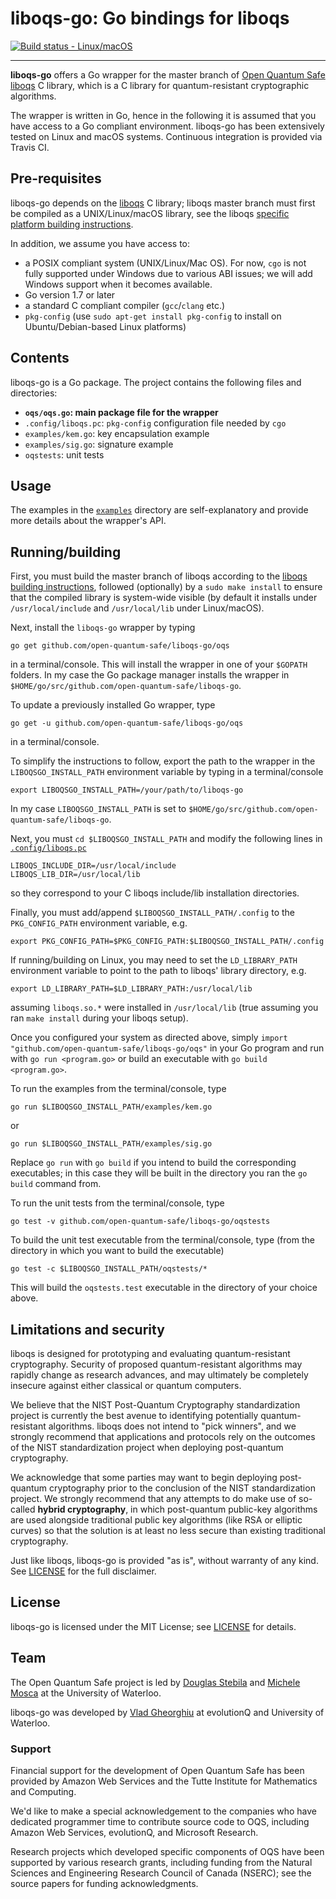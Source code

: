 liboqs-go: Go bindings for liboqs
===================================

[![Build status - Linux/macOS](https://api.travis-ci.com/open-quantum-safe/liboqs-go.svg?branch=master)](https://travis-ci.com/open-quantum-safe/liboqs-go)

---

**liboqs-go** offers a Go wrapper for the master branch of [Open Quantum Safe](https://openquantumsafe.org/) [liboqs](https://github.com/open-quantum-safe/liboqs/) C library, which is a C library for quantum-resistant cryptographic algorithms.

The wrapper is written in Go, hence in the following it is assumed that you have access to a Go compliant environment. liboqs-go has been extensively tested on Linux and macOS systems. Continuous integration is provided via Travis CI.

## Pre-requisites

liboqs-go depends on the [liboqs](https://github.com/open-quantum-safe/liboqs) C library; liboqs master branch must first be compiled as a UNIX/Linux/macOS library, see the liboqs [specific platform building instructions](https://github.com/open-quantum-safe/liboqs#quickstart).

In addition, we assume you have access to:

- a POSIX compliant system (UNIX/Linux/Mac OS). For now, `cgo` is not fully supported under Windows due to various ABI issues; we will add Windows support when it becomes available.
- Go version 1.7 or later
- a standard C compliant compiler (`gcc`/`clang` etc.)
- `pkg-config` (use `sudo apt-get install pkg-config` to install on Ubuntu/Debian-based Linux platforms)


Contents
--------

liboqs-go is a Go package. The project contains the following files
and directories:

 - **`oqs/oqs.go`: main package file for the wrapper**
 - `.config/liboqs.pc`: `pkg-config` configuration file needed by `cgo`
 - `examples/kem.go`: key encapsulation example
 - `examples/sig.go`: signature example
 - `oqstests`: unit tests

Usage
-----

The examples in the [`examples`](https://github.com/open-quantum-safe/liboqs-go/tree/master/examples) directory are self-explanatory and provide more details about the wrapper's API.

Running/building
--------------------------------------------

First, you must build the master branch of liboqs according to the [liboqs building instructions](https://github.com/open-quantum-safe/liboqs#building), followed (optionally) by a `sudo make install` to ensure that the compiled library is system-wide visible (by default it installs under `/usr/local/include` and `/usr/local/lib` under Linux/macOS).

Next, install the `liboqs-go` wrapper by typing 

    go get github.com/open-quantum-safe/liboqs-go/oqs

in a terminal/console. This will install the wrapper in one of your `$GOPATH` folders. In my case the Go package manager installs the wrapper in `$HOME/go/src/github.com/open-quantum-safe/liboqs-go`. 

To update a previously installed Go wrapper, type

    go get -u github.com/open-quantum-safe/liboqs-go/oqs
    
in a terminal/console.    

To simplify the instructions to follow, export the path to the wrapper in the `LIBOQSGO_INSTALL_PATH` environment variable by typing in a terminal/console

    export LIBOQSGO_INSTALL_PATH=/your/path/to/liboqs-go
    
In my case `LIBOQSGO_INSTALL_PATH` is set to `$HOME/go/src/github.com/open-quantum-safe/liboqs-go`. 

Next, you must `cd $LIBOQSGO_INSTALL_PATH` and modify the following lines in [`.config/liboqs.pc`](https://github.com/open-quantum-safe/liboqs-go/tree/master/.config/liboqs.pc)

    LIBOQS_INCLUDE_DIR=/usr/local/include
    LIBOQS_LIB_DIR=/usr/local/lib
    
so they correspond to your C liboqs include/lib installation directories.

Finally, you must add/append `$LIBOQSGO_INSTALL_PATH/.config` to the `PKG_CONFIG_PATH` environment variable, e.g.

    export PKG_CONFIG_PATH=$PKG_CONFIG_PATH:$LIBOQSGO_INSTALL_PATH/.config

If running/building on Linux, you may need to set the `LD_LIBRARY_PATH` environment variable to point to the path
to liboqs' library directory, e.g.

    export LD_LIBRARY_PATH=$LD_LIBRARY_PATH:/usr/local/lib
            
assuming `liboqs.so.*` were installed in `/usr/local/lib` (true assuming you ran `make install` during your liboqs setup).
 
Once you configured your system as directed above, simply `import "github.com/open-quantum-safe/liboqs-go/oqs"` in your Go program and run with `go run <program.go>` or build an executable with `go build <program.go>`.

To run the examples from the terminal/console, type 

    go run $LIBOQSGO_INSTALL_PATH/examples/kem.go 
    
or 
    
    go run $LIBOQSGO_INSTALL_PATH/examples/sig.go

Replace `go run` with `go build` if you intend to build the corresponding executables; in this case they will be built in the directory you ran the `go build` command from. 

To run the unit tests from the terminal/console, type
	
	go test -v github.com/open-quantum-safe/liboqs-go/oqstests
	
To build the unit test executable from the terminal/console, type (from the directory in which you want to build the executable)

    go test -c $LIBOQSGO_INSTALL_PATH/oqstests/*
    
This will build the `oqstests.test` executable in the directory of your choice above.

Limitations and security
------------------------

liboqs is designed for prototyping and evaluating quantum-resistant cryptography. Security of proposed quantum-resistant algorithms may rapidly change as research advances, and may ultimately be completely insecure against either classical or quantum computers.

We believe that the NIST Post-Quantum Cryptography standardization project is currently the best avenue to identifying potentially quantum-resistant algorithms. liboqs does not intend to "pick winners", and we strongly recommend that applications and protocols rely on the outcomes of the NIST standardization project when deploying post-quantum cryptography.

We acknowledge that some parties may want to begin deploying post-quantum cryptography prior to the conclusion of the NIST standardization project. We strongly recommend that any attempts to do make use of so-called **hybrid cryptography**, in which post-quantum public-key algorithms are used alongside traditional public key algorithms (like RSA or elliptic curves) so that the solution is at least no less secure than existing traditional cryptography.

Just like liboqs, liboqs-go is provided "as is", without warranty of any kind. See [LICENSE](https://github.com/open-quantum-safe/liboqs-go/blob/master/LICENSE) for the full disclaimer.

License
-------

liboqs-go is licensed under the MIT License; see [LICENSE](https://github.com/open-quantum-safe/liboqs-go/blob/master/LICENSE) for details.

Team
----

The Open Quantum Safe project is led by [Douglas Stebila](https://www.douglas.stebila.ca/research/) and [Michele Mosca](http://faculty.iqc.uwaterloo.ca/mmosca/) at the University of Waterloo.

liboqs-go was developed by [Vlad Gheorghiu](http://vsoftco.github.io) at evolutionQ and University of Waterloo.

### Support

Financial support for the development of Open Quantum Safe has been provided by Amazon Web Services and the Tutte Institute for Mathematics and Computing.  

We'd like to make a special acknowledgement to the companies who have dedicated programmer time to contribute source code to OQS, including Amazon Web Services, evolutionQ, and Microsoft Research.  

Research projects which developed specific components of OQS have been supported by various research grants, including funding from the Natural Sciences and Engineering Research Council of Canada (NSERC); see the source papers for funding acknowledgments.
